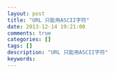 ```yaml
---
layout: post
title: "URL 只能用ASCII字符"
date: 2013-12-14 19:21:00 
comments: true
categories: []
tags: []
description: "URL 只能用ASCII字符"
keywords: 
---
```





